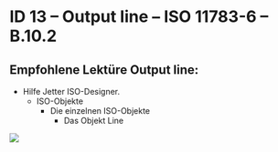 # ID 13 – Output line – ISO 11783-6 – B.10.2

## Empfohlene Lektüre Output line:

*   Hilfe Jetter ISO-Designer.
    *   ISO-Objekte
        *   Die einzelnen ISO-Objekte
            *   Das Objekt Line

![](https://user-images.githubusercontent.com/69573151/94602135-c5b01a00-0294-11eb-92d9-8b3a36a96f56.png)
